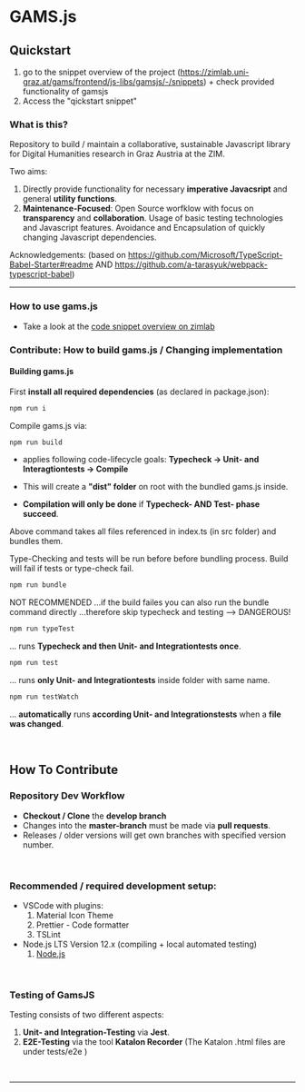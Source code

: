 
<h1>GAMS.js</h1>

## Quickstart

1. go to the snippet overview of the project (https://zimlab.uni-graz.at/gams/frontend/js-libs/gamsjs/-/snippets) + check provided functionality of gamsjs
2. Access the "qickstart snippet"

### What is this?

Repository to build / maintain a collaborative, sustainable Javascript library for Digital Humanities research in Graz Austria at the ZIM.

Two aims:
1. Directly provide functionality for necessary __imperative Javacsript__ and general __utility functions__.
2. __Maintenance-Focused__: Open Source worfklow with focus on __transparency__ and __collaboration__. Usage of basic testing technologies and Javascript features. Avoidance and Encapsulation of quickly changing Javascript dependencies.      

Acknowledgements:
(based on https://github.com/Microsoft/TypeScript-Babel-Starter#readme
AND
https://github.com/a-tarasyuk/webpack-typescript-babel)

<hr>

### How to use gams.js

- Take a look at the <a href="https://zimlab.uni-graz.at/gams/frontend/js-libs/gamsjs/-/snippets">code snippet overview on zimlab</a> 


### Contribute: How to build gams.js / Changing implementation

#### Building gams.js

First __install all required dependencies__ (as declared in package.json):

```sh
npm run i
```

Compile gams.js via:

```sh
npm run build
```

- applies following code-lifecycle goals: 
__Typecheck -> Unit- and Interagtiontests -> Compile__

- This will create a __"dist" folder__ on root with the bundled gams.js inside.

- __Compilation will only be done__ if __Typecheck- AND Test- phase succeed__.

Above command takes all files referenced in index.ts (in src folder) and bundles them. 

Type-Checking and tests will be run before before bundling process. Build will 
fail if tests or type-check fail. 
 

```sh
npm run bundle
```
NOT RECOMMENDED
...if the build failes you can also run the bundle command directly 
...therefore skip typecheck and testing --> DANGEROUS!


```sh
npm run typeTest
```
... runs __Typecheck and then Unit- and Integrationtests once__. 


```sh
npm run test
```
... runs __only Unit- and Integrationtests__ inside folder with same name.


```sh
npm run testWatch
```
... __automatically__ runs __according Unit- and Integrationstests__ when a __file was changed__. 


<br>

## How To Contribute

### Repository Dev Workflow

- __Checkout / Clone__ the __develop branch__
- Changes into the __master-branch__ must be made via __pull requests__.
- Releases / older versions will get own branches with specified version number.

<br>

### Recommended / required development setup:

- VSCode with plugins:
    1. Material Icon Theme
    2. Prettier - Code formatter
    3. TSLint 
- Node.js LTS Version 12.x (compiling + local automated testing)
    1. <a href="https://nodejs.org/en/">Node.js</a>

<br>

### Testing of GamsJS

Testing consists of two different aspects:
1. __Unit- and Integration-Testing__ via __Jest__.
2. __E2E-Testing__ via the tool __Katalon Recorder__ (The Katalon .html files are under tests/e2e )

<br>
<hr>
<br>